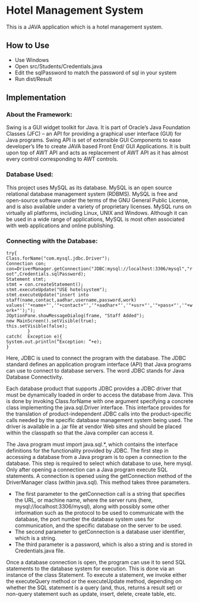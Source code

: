 # Hotel Management System

This is a JAVA application which is a hotel management system.

## How to Use
- Use Windows
- Open src/Students/Credentials.java
- Edit the sqlPassword to match the password of sql in your system
- Run dist/Result

## Implementation

### About the Framework:

Swing is a GUI widget toolkit for Java. It is part of Oracle’s Java Foundation Classes (JFC) – an API for providing a graphical user interface (GUI) for Java programs. Swing API is set of extensible GUI Components to ease developer’s life to create JAVA based Front End/ GUI Applications. It is built upon top of AWT API and acts as replacement of AWT API as it has almost every control corresponding to AWT controls.

### Database Used:

This project uses MySQL as its database. MySQL is an open source relational database management system (RDBMS). MySQL is free and open-source software under the terms of the GNU General Public License, and is also available under a variety of proprietary licenses. MySQL runs on virtually all platforms, including Linux, UNIX and Windows. Although it can be used in a wide range of applications, MySQL is most often associated with web applications and online publishing.

### Connecting with the Database:

`try{`  
`Class.forName("com.mysql.jdbc.Driver");`              
`Connection con;`  
`con=DriverManager.getConnection("JDBC:mysql://localhost:3306/mysql","root",Credentials.sqlPassword);`  
`Statement stmt;`  
`stmt = con.createStatement();`  
`stmt.executeUpdate("USE hotelsystem");`  
`stmt.executeUpdate("insert into staff(name,contact,aadhar,username,password,work)`  
`values('"+name+"','"+contact+"','"+aadhar+"','"+usr+"','"+pass+"','"+work+"');");`  
`JOptionPane.showMessageDialog(frame, "Staff Added");`  
`new MainScreen().setVisible(true);`  
`this.setVisible(false);`  
`        }`  
`catch(  Exception e){`  
`System.out.println(“Exception: “+e);`  
`}`  

Here, JDBC is used to connect the program with the database. The JDBC standard defines an application program interface (API) that Java programs can use to connect to database servers. The word JDBC stands for Java Database Connectivity.
  
Each database product that supports JDBC provides a JDBC driver that must be dynamically loaded in order to access the database from Java. This is done by invoking Class.forName with one argument specifying a concrete class implementing the java.sql.Driver interface. This interface provides for the translation of product-independent JDBC calls into the product-specific calls needed by the specific database management system being used. The driver is available in a .jar file at vendor Web sites and should be placed within the classpath so that the Java compiler can access it.  
  
The Java program must import java.sql.*, which contains the interface definitions for the functionality provided by JDBC. The first step in accessing a database from a Java program is to open a connection to the database. This step is required to select which database to use, here mysql. Only after opening a connection can a Java program execute SQL statements. A connection is opened using the getConnection method of the DriverManager class (within java.sql). This method takes three parameters.  
  
- The first parameter to the getConnection call is a string that specifies the URL, or machine name, where the server runs (here, mysql://localhost:3306/mysql), along with possibly some other information such as the protocol to be used to communicate with the database, the port number the database system uses for communication, and the specific database on the server to be used.  
- The second parameter to getConnection is a database user identifier, which is a string.  
- The third parameter is a password, which is also a string and is stored in Credentials.java file.  
  
Once a database connection is open, the program can use it to send SQL statements to the database system for execution. This is done via an instance of the class Statement. To execute a statement, we invoke either the executeQuery method or the executeUpdate method, depending on whether the SQL statement is a query (and, thus, returns a result set) or non-query statement such as update, insert, delete, create table, etc. 



